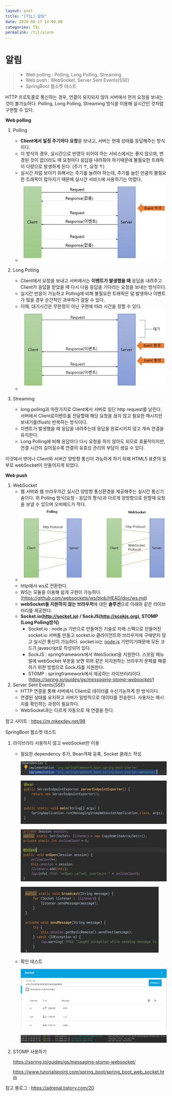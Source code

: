 ```yaml
---
layout: post
title: "[TIL] 알림"
date: 2020-08-17 14:00:00
categories: TIL
permalink: /til/alarm
---
```




# 알림

> - Web polling : Polling, Long Polling, Streaming
> - Web push : WebSocket, Server Sent Events(SSE)
> - SpringBoot 웹소켓 테스트

HTTP 프로토콜로 통신하는 경우, 연결이 유지되지 않아 서버에서 먼저 요청을 보내는 것이 불가능하다. Polling, Long Polling, Streaming 방식을 이용해 실시간인 것처럼 구현할 수 있다.

**Web polling**

1. Polling
   - **Client에서 일정 주기마다 요청**을 보내고, 서버는 현재 상태를 응답해주는 방식이다. 
   - 이 방식의 경우, 실시간으로 반영이 되어야 하는 서비스에서는 좋지 않으며, 변경된 것이 없더라도 매 요청마다 응답을 내려줘야 하기때문에 불필요한 트래픽이 다량으로 발생하게 된다. (주기 ↑, 요청 ↑)
   - 실시간 처럼 보이기 위해서는 주기를 늘려야 하는데, 주기를 늘린 만큼의 불필요한 트래픽이 많아지기 때문에 실시간 서비스에 사용하기는 어렵다.
   - ![polling01](..\img\polling01.JPG)

2. Long Polling
   - Client에서 요청을 보내고 서버에서는 **이벤트가 발생했을 때** 응답을 내려주고 Client가 응답을 받았을 때 다시 다음 응답을 기다리는 요청을 보내는 방식이다.
   - 실시간 반응이 가능하고  Polling에 비해 불필요한 트래픽은 덜 발생하나 이벤트가 많을 경우 순간적인 과부하가 걸릴 수 있다.
   - 이때, 대기시간은 무한정이 아닌 구현에 따라 시간을 정할 수 있다.
   - ![polling02](..\img\polling02.JPG)

3. Streaming

   - long polling과 마찬가지로 Client에서 서버로 일단 http request를 날린다. 서버에서 Client로이벤트를 전달할때 해당 요청을 끊지 않고 필요한 메시지만 보내기를(flush) 반복하는 방식이다.
   - 이벤트가 발생했을 때 응답을 내려주는데 응답을 완료시키지 않고 계속 연결을 유지한다.
   - Long Polling에 비해 응답마다 다시 요청을 하지 않아도 되므로 효율적이지만, 연결 시간이 길어질수록 연결의 유효성 관리의 부담이 생길 수 있다.

   

이것에서 벗어나 Client와 서버간 양방향 통신이 가능하게 하기 위해 HTML5 표준의 일부로 webSocket이 만들어지게 되었다. 

**Web push**

1. WebSocket
   - 웹 서버와 웹 브라우저간 실시간 양방향 통신환경을 제공해주는 실시간 통신기술이다. 위 Polling 방식(요청 - 응답의 형식)과 다르게 양방향으로 원할때 요청을 보낼 수 있으며 오버헤드가 적다.
   - ![polling03](..\img\polling03.JPG)
   - http에서 ws로 전환한다.
   - WS는 모듈을 이용해 쉽게 구현이 가능하다. (<https://github.com/websockets/ws/blob/HEAD/doc/ws.md>)
   - **webSocket을 지원하지 않는 브라우저**에 대한 **솔루션**으로 아래와 같은 라이브러리를 제공한다.
   - **Socket.io(http://socket.io) / SockJS(http://scokjs.org), STOMP (Long Polling방식)**
     - Socket.io :  node.js 기반으로 만들어진 기술로 자체 스팩으로 만들어진 socket.io 서버를 만들고 socket.io 클라이언트와 브라우저에 구애받지 않고 실시간 통신이 가능하다. socket.io는 [node.js](https://nodejs.org/) 기반이기때문에 모든 코드가 javascript로 작성되어 있다.
     - SockJS :   springframework에서 WebSocket을 지원한다. 스프링 메뉴얼에 webSocket 부분을 보면 위와 같은 미지원하는 브라우저 문제를 해결하기 위한 방법으로 SockJS를 지원한다. 
     - STOMP : springframework에서 제공하는 라이브러리이다. (*https://spring.io/guides/gs/messaging-stomp-websocket/*)
2. Server Sent Events(SSE)
   - HTTP 연결을 통해 서버에서 Client로 데이터를 수신가능하게 한 방식이다.
   - 연결된 상태를 유지하고 서버가 일방적으로 데이터를 전송한다. 사용자는 메시지를 확인하는 과정이 필요하다.
   - WebSocket과는 다르게 자동으로 재 연결을 한다.

참고 사이트 : <https://m.mkexdev.net/98>



SpringBoot 웹소켓 테스트

1. 라이브러리 사용하지 않고 webSocket만 이용

   - 필요한 dependency 추가, Bean객체 등록, Socket 클래스 작성

     ![socket01](..\img\socket01.JPG)

     ![socket02](..\img\socket02.JPG)

     ![socket06](..\img\socket06.JPG)

     ![socket03](..\img\socket03.JPG)

   - 확인 테스트

     ![socket04](..\img\socket04.JPG)

     ![socket05](..\img\socket05.JPG)

2. STOMP 사용하기

   <https://spring.io/guides/gs/messaging-stomp-websocket/>

   <https://www.tutorialspoint.com/spring_boot/spring_boot_web_socket.htm>



참고 블로그 : <https://adrenal.tistory.com/20>

